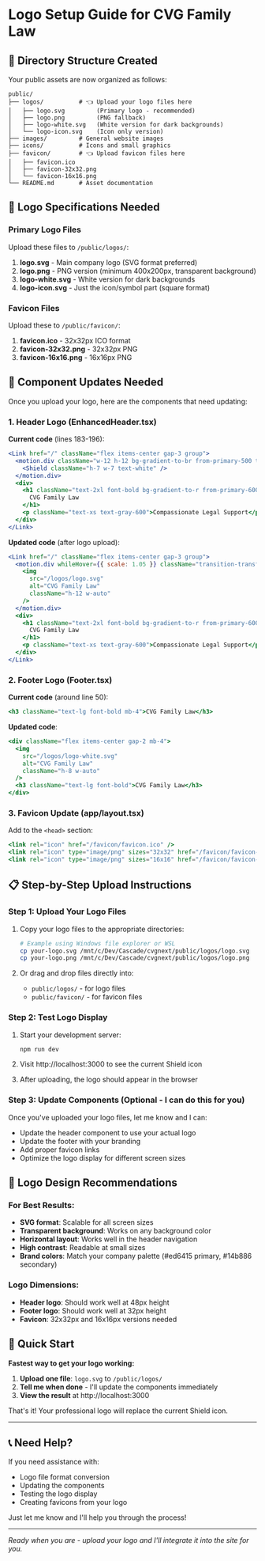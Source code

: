 # Logo Setup Guide for CVG Family Law

## 📁 Directory Structure Created

Your public assets are now organized as follows:

```
public/
├── logos/          # 👈 Upload your logo files here
│   ├── logo.svg         (Primary logo - recommended)
│   ├── logo.png         (PNG fallback)
│   ├── logo-white.svg   (White version for dark backgrounds)
│   └── logo-icon.svg    (Icon only version)
├── images/         # General website images
├── icons/          # Icons and small graphics
├── favicon/        # 👈 Upload favicon files here
│   ├── favicon.ico
│   ├── favicon-32x32.png
│   └── favicon-16x16.png
└── README.md       # Asset documentation
```

## 🎨 Logo Specifications Needed

### Primary Logo Files
Upload these files to `/public/logos/`:

1. **logo.svg** - Main company logo (SVG format preferred)
2. **logo.png** - PNG version (minimum 400x200px, transparent background)
3. **logo-white.svg** - White version for dark backgrounds
4. **logo-icon.svg** - Just the icon/symbol part (square format)

### Favicon Files
Upload these to `/public/favicon/`:

1. **favicon.ico** - 32x32px ICO format
2. **favicon-32x32.png** - 32x32px PNG
3. **favicon-16x16.png** - 16x16px PNG

## 🔧 Component Updates Needed

Once you upload your logo, here are the components that need updating:

### 1. Header Logo (EnhancedHeader.tsx)

**Current code** (lines 183-196):
```jsx
<Link href="/" className="flex items-center gap-3 group">
  <motion.div className="w-12 h-12 bg-gradient-to-br from-primary-500 to-primary-600 rounded-lg flex items-center justify-center shadow-md">
    <Shield className="h-7 w-7 text-white" />
  </motion.div>
  <div>
    <h1 className="text-2xl font-bold bg-gradient-to-r from-primary-600 to-primary-700 bg-clip-text text-transparent">
      CVG Family Law
    </h1>
    <p className="text-xs text-gray-600">Compassionate Legal Support</p>
  </div>
</Link>
```

**Updated code** (after logo upload):
```jsx
<Link href="/" className="flex items-center gap-3 group">
  <motion.div whileHover={{ scale: 1.05 }} className="transition-transform">
    <img 
      src="/logos/logo.svg" 
      alt="CVG Family Law" 
      className="h-12 w-auto"
    />
  </motion.div>
  <div>
    <h1 className="text-2xl font-bold bg-gradient-to-r from-primary-600 to-primary-700 bg-clip-text text-transparent">
      CVG Family Law
    </h1>
    <p className="text-xs text-gray-600">Compassionate Legal Support</p>
  </div>
</Link>
```

### 2. Footer Logo (Footer.tsx)

**Current code** (around line 50):
```jsx
<h3 className="text-lg font-bold mb-4">CVG Family Law</h3>
```

**Updated code**:
```jsx
<div className="flex items-center gap-2 mb-4">
  <img 
    src="/logos/logo-white.svg" 
    alt="CVG Family Law" 
    className="h-8 w-auto"
  />
  <h3 className="text-lg font-bold">CVG Family Law</h3>
</div>
```

### 3. Favicon Update (app/layout.tsx)

Add to the `<head>` section:
```jsx
<link rel="icon" href="/favicon/favicon.ico" />
<link rel="icon" type="image/png" sizes="32x32" href="/favicon/favicon-32x32.png" />
<link rel="icon" type="image/png" sizes="16x16" href="/favicon/favicon-16x16.png" />
```

## 📋 Step-by-Step Upload Instructions

### Step 1: Upload Your Logo Files
1. Copy your logo files to the appropriate directories:
   ```bash
   # Example using Windows file explorer or WSL
   cp your-logo.svg /mnt/c/Dev/Cascade/cvgnext/public/logos/logo.svg
   cp your-logo.png /mnt/c/Dev/Cascade/cvgnext/public/logos/logo.png
   ```

2. Or drag and drop files directly into:
   - `public/logos/` - for logo files
   - `public/favicon/` - for favicon files

### Step 2: Test Logo Display
1. Start your development server:
   ```bash
   npm run dev
   ```

2. Visit http://localhost:3000 to see the current Shield icon

3. After uploading, the logo should appear in the browser

### Step 3: Update Components (Optional - I can do this for you)
Once you've uploaded your logo files, let me know and I can:
- Update the header component to use your actual logo
- Update the footer with your branding
- Add proper favicon links
- Optimize the logo display for different screen sizes

## 🎯 Logo Design Recommendations

### For Best Results:
- **SVG format**: Scalable for all screen sizes
- **Transparent background**: Works on any background color
- **Horizontal layout**: Works well in the header navigation
- **High contrast**: Readable at small sizes
- **Brand colors**: Match your company palette (#ed6415 primary, #14b886 secondary)

### Logo Dimensions:
- **Header logo**: Should work well at 48px height
- **Footer logo**: Should work well at 32px height
- **Favicon**: 32x32px and 16x16px versions needed

## 🚨 Quick Start

**Fastest way to get your logo working:**

1. **Upload one file**: `logo.svg` to `/public/logos/`
2. **Tell me when done** - I'll update the components immediately
3. **View the result** at http://localhost:3000

That's it! Your professional logo will replace the current Shield icon.

---

## 📞 Need Help?

If you need assistance with:
- Logo file format conversion
- Updating the components
- Testing the logo display
- Creating favicons from your logo

Just let me know and I'll help you through the process!

---

*Ready when you are - upload your logo and I'll integrate it into the site for you.*
